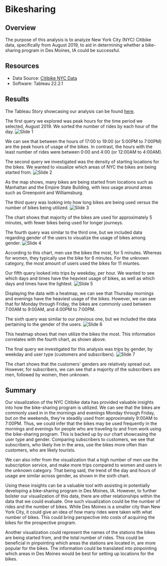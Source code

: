 # Bikesharing
## Overview
The purpose of this analysis is to analyze New York City (NYC) Citibike data, specifically from August 2019, to aid in determining whether a bike-sharing program in Des Moines, IA could be successful.

## Resources
  * Data Source: [Citibike NYC Data](https://ride.citibikenyc.com/system-data)
  * Software: Tableau 22.2.1

## Results
The Tableau Story showcasing our analysis can be found [here](https://public.tableau.com/views/NYCCitiBikeDataVisualization_16627901911830/NYCCitiBikeDataVisualization?:language=en-US&:display_count=n&:origin=viz_share_link).

The first query we explored was peak hours for the time period we selected, August 2019. We sorted the number of rides by each hour of the day.
![Slide 1](https://user-images.githubusercontent.com/106129195/189473315-3e06ea2b-17c2-4df1-ac14-68d3b6d918a0.png)

We can see that between the hours of 17:00 to 19:00 (or 5:00PM to 7:00PM) are the peak hours of usage of the bikes. In contrast, the hours with the least number of rides were between 0:00 and 4:00 (or 12:00AM to 4:00AM).

The second query we investigated was the density of starting locations for the bikes. We wanted to visualize which areas of NYC the bikes are being started from.
![Slide 2](https://user-images.githubusercontent.com/106129195/189473442-474c6ec7-71a0-44f7-b5a7-f8fcdfba7f7d.png)

As the map shows, many bikes are being started from locations such as Manhattan and the Empire State Building, with less usage around areas such as Greenpoint and Williamsburg.

The third query was looking into how long bikes are being used versus the number of bikes being utilized.
![Slide 3](https://user-images.githubusercontent.com/106129195/189473498-6cdcf756-4742-49fc-95d2-3818f65f4494.png)

The chart shows that majority of the bikes are used for approximately 5 minutes, with fewer bikes being used for longer journeys.

The fourth query was similar to the third one, but we included data regarding gender of the users to visualize the usage of bikes among gender.
![Slide 4](https://user-images.githubusercontent.com/106129195/189473561-2abf4b69-39aa-4e8e-bb2c-9dbf1f4bd1c1.png)

According to this chart, men use the bikes the most, for 5 minutes. Whereas for women, they typically use the bike for 6 minutes. For the unknown category, the most amount of users used the bikes for 11 miuntes.

Our fifth query looked into trips by weekday, per hour. We wanted to see which days and times have the heaviest usage of bikes, as well as which days and times have the lightest.
![Slide 5](https://user-images.githubusercontent.com/106129195/189473723-6a38edae-f541-4127-8fcc-1c7ec8568634.png)

Displaying the data with a heatmap, we can see that Thursday mornings and evenings have the heaviest usage of the bikes. However, we can see that for Monday through Friday, the bikes are commonly used between 7:00AM to 9:00AM, and 4:00PM to 7:00PM.

The sixth query was similar to our previous one, but we included the data pertaining to the gender of the users.
![Slide 6](https://user-images.githubusercontent.com/106129195/189473790-e25ae6e4-8819-43ed-baf8-9434483d2598.png)

This heatmap shows that men utilize the bikes the most. This information correlates with the fourth chart, as shown above.

The final query we investigated for this analysis was trips by gender, by weekday and user type (customers and subscribers).
![Slide 7](https://user-images.githubusercontent.com/106129195/189473847-84ef13f9-2e29-4ae1-9456-0954facca0a5.png)

The chart shows that the customers' genders are relatively spread out. However, for subscribers, we can see that a majority of the subscribers are men, followed by women, then unknown.

## Summary
Our visualization of the NYC Citibike data has provided valuable insights into how the bike-sharing program is utilized. We can see that the bikes are commonly used in in the mornings and evenings Monday through Friday, but on the weekends, they're steadily used from approximately 9:00AM to 7:00PM. Thus, we could infer that the bikes may be used frequently in the mornings and evenings for people who are traveling to and from work using the bike-sharing program. This is backed up by our chart showcasing the user type and gender. Comparing subscribers to customers, we see that subscribers, who likely live in the area, use the bikes more often than customers, who are likely tourists.

We can also infer from the visualization that a high number of men use the subscription service, and make more trips compared to women and users in the unknown category. That being said, the trend of the day and hours of usage are similar across gender, as shown in the sixth chart.

Using these insights can be a valuable tool with assisting in potentially developing a bike-sharing program in Des Moines, IA. However, to further bolster our visualization of this data, there are other relationships within the data that we could evaluate. One such visualization could be the number of rides and the number of bikes. While Des Moines is a smaller city than New York City, it could give an idea of how many rides were taken with what number of bikes. This could bring perspective into costs of acquiring the bikes for the prospective program.

Another visualization could represent the names of the stations the bikes are being started from, and the total number of rides. This could be beneficial in pinpointing which areas the stations are located in, are more popular for the bikes. The information could be translated into pinpointing which areas in Des Moines would be best for setting up locations for the bikes.
